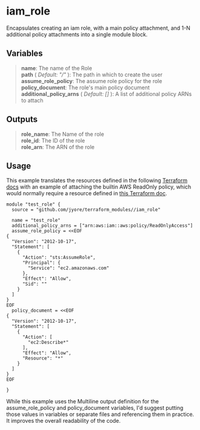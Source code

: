 # iam_role

Encapsulates creating an iam role, with a main policy attachment, and 1-N additional policy attachments into a single module block.


## Variables

> **name**: The name of the Role
> <br/>**path** ( _Default: "/"_ ): The path in which to create the user
> <br/>**assume_role_policy**: The assume role policy for the role
> <br/>**policy_document**: The role's main policy document
> <br/>**additional_policy_arns** ( _Default: []_ ): A list of additional policy ARNs to attach


## Outputs

> **role_name**: The Name of the role
> <br/>**role_id**: The ID of the role
> <br/>**role_arn**: The ARN of the role


## Usage 

This example translates the resources defined in the following [Terraform docs](https://www.terraform.io/docs/providers/aws/r/iam_role_policy.html)
with an example of attaching the builtin AWS ReadOnly policy, which would normally require a
resource defined in [this Terraform doc](https://www.terraform.io/docs/providers/aws/r/iam_role_policy_attachment.html).

    module "test_role" {
      source = "github.com/jyore/terraform_modules//iam_role"
    
      name = "test_role"
      additional_policy_arns = ["arn:aws:iam::aws:policy/ReadOnlyAccess"]
      assume_role_policy = <<EOF
    {
      "Version": "2012-10-17",
      "Statement": [
        {
          "Action": "sts:AssumeRole",
          "Principal": {
            "Service": "ec2.amazonaws.com"
          },
          "Effect": "Allow",
          "Sid": ""
        }
      ]
    }
    EOF
      policy_document = <<EOF
    {
      "Version": "2012-10-17",
      "Statement": [
        {
          "Action": [
            "ec2:Describe*"
          ],
          "Effect": "Allow",
          "Resource": "*"
        }
      ]
    }
    EOF
    
    }

While this example uses the Multiline output definition for the assume_role_policy and 
policy_document variables, I'd suggest putting those values in variables or separate files and
referencing them in practice. It improves the overall readability of the code.
